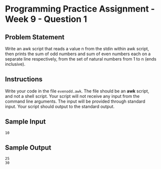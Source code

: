 # Programming Practice Assignment - Week 9 - Question 1

## Problem Statement

Write an awk script that reads a value n from the stdin within awk script,
then prints the sum of odd numbers and sum of even numbers each on a separate line respectively,
from the set of natural numbers from 1 to n (ends inclusive).

## Instructions

Write your code in the file `evenodd.awk`.
The file should be an **awk** script, and not a shell script.
Your script will not receive any input from the command line arguments.
The input will be provided through standard input.
Your script should output to the standard output.

## Sample Input

```
10
```

## Sample Output

```
25
30
```

